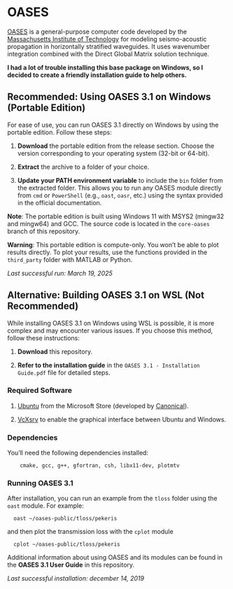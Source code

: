 # OASES

[OASES](https://tlo.mit.edu/technologies/oases-software-modeling-seismo-acoustic-propagation-horizontally-stratified-waveguides) is a general-purpose computer code developed by the [Massachusetts Institute of Technology](http://www.mit.edu/) for modeling seismo-acoustic propagation in horizontally stratified waveguides. It uses wavenumber integration combined with the Direct Global Matrix solution technique.

**I had a lot of trouble installing this base package on Windows, so I decided to create a friendly installation guide to help others.**

## Recommended: Using OASES 3.1 on Windows (Portable Edition)

For ease of use, you can run OASES 3.1 directly on Windows by using the portable edition. Follow these steps:

1. **Download** the portable edition from the release section. Choose the version corresponding to your operating system (32-bit or 64-bit).
   
2. **Extract** the archive to a folder of your choice.

3. **Update your PATH environment variable** to include the `bin` folder from the extracted folder. This allows you to run any OASES module directly from `cmd` or `PowerShell` (e.g., `oast`, `oasr`, etc.) using the syntax provided in the official documentation.

**Note**: The portable edition is built using Windows 11 with MSYS2 (mingw32 and mingw64) and GCC. The source code is located in the `core-oases` branch of this repository.

**Warning**: This portable edition is compute-only. You won’t be able to plot results directly. To plot your results, use the functions provided in the `third_party` folder with MATLAB or Python.

_Last successful run: March 19, 2025_

## Alternative: Building OASES 3.1 on WSL (Not Recommended)

While installing OASES 3.1 on Windows using WSL is possible, it is more complex and may encounter various issues. If you choose this method, follow these instructions:

1. **Download** this repository.

2. **Refer to the installation guide** in the `OASES 3.1 - Installation Guide.pdf` file for detailed steps.

### Required Software
1. [Ubuntu](https://www.microsoft.com/en-us/p/ubuntu/9nblggh4msv6?activetab=pivot:overviewtab) from the Microsoft Store (developed by [Canonical](https://canonical.com/)).
   
2. [VcXsrv](https://vcxsrv.com/) to enable the graphical interface between Ubuntu and Windows.

### Dependencies
You’ll need the following dependencies installed:
```
    cmake, gcc, g++, gfortran, csh, libx11-dev, plotmtv
```
### Running OASES 3.1

After installation, you can run an example from the `tloss` folder using the `oast` module. For example:
```
  oast ~/oases-public/tloss/pekeris 
```
and then plot the transmission loss with the ```cplot``` module
```
  cplot ~/oases-public/tloss/pekeris 
```

Additional information about using OASES and its modules can be found in the **OASES 3.1 User Guide** in this repository.

_Last successful installation: december 14, 2019_

